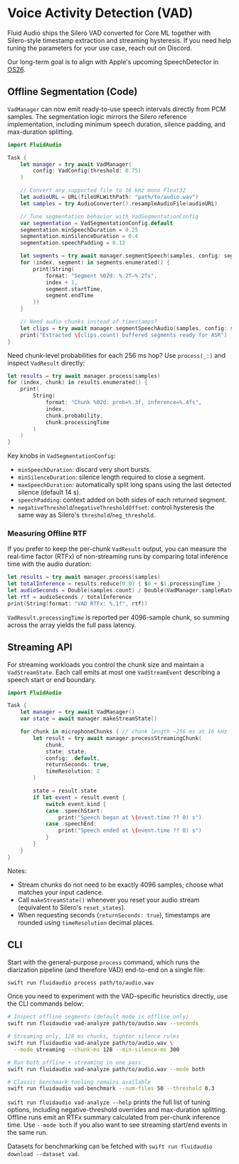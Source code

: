 # Voice Activity Detection (VAD)

Fluid Audio ships the Silero VAD converted for Core ML together with Silero-style
timestamp extraction and streaming hysteresis. If you need help tuning the
parameters for your use case, reach out on Discord.

Our long-term goal is to align with Apple's upcoming SpeechDetector in
[OS26](https://developer.apple.com/documentation/speech/speechdetector).

## Offline Segmentation (Code)

`VadManager` can now emit ready-to-use speech intervals directly from PCM
samples. The segmentation logic mirrors the Silero reference implementation,
including minimum speech duration, silence padding, and max-duration splitting.

```swift
import FluidAudio

Task {
    let manager = try await VadManager(
        config: VadConfig(threshold: 0.75)
    )

    // Convert any supported file to 16 kHz mono Float32
    let audioURL = URL(fileURLWithPath: "path/to/audio.wav")
    let samples = try AudioConverter().resampleAudioFile(audioURL)

    // Tune segmentation behavior with VadSegmentationConfig
    var segmentation = VadSegmentationConfig.default
    segmentation.minSpeechDuration = 0.25
    segmentation.minSilenceDuration = 0.4
    segmentation.speechPadding = 0.12

    let segments = try await manager.segmentSpeech(samples, config: segmentation)
    for (index, segment) in segments.enumerated() {
        print(String(
            format: "Segment %02d: %.2f–%.2fs",
            index + 1,
            segment.startTime,
            segment.endTime
        ))
    }

    // Need audio chunks instead of timestamps?
    let clips = try await manager.segmentSpeechAudio(samples, config: segmentation)
    print("Extracted \(clips.count) buffered segments ready for ASR")
}
```

Need chunk-level probabilities for each 256 ms hop? Use `process(_:)` and inspect
`VadResult` directly:

```swift
let results = try await manager.process(samples)
for (index, chunk) in results.enumerated() {
    print(
        String(
            format: "Chunk %02d: prob=%.3f, inference=%.4fs",
            index,
            chunk.probability,
            chunk.processingTime
        )
    )
}
```

Key knobs in `VadSegmentationConfig`:
- `minSpeechDuration`: discard very short bursts.
- `minSilenceDuration`: silence length required to close a segment.
- `maxSpeechDuration`: automatically split long spans using the last detected silence (default 14 s).
- `speechPadding`: context added on both sides of each returned segment.
- `negativeThreshold`/`negativeThresholdOffset`: control hysteresis the same way as Silero's `threshold`/`neg_threshold`.

### Measuring Offline RTF

If you prefer to keep the per-chunk `VadResult` output, you can measure the
real-time factor (RTFx) of non-streaming runs by comparing total inference time
with the audio duration:

```swift
let results = try await manager.process(samples)
let totalInference = results.reduce(0.0) { $0 + $1.processingTime }
let audioSeconds = Double(samples.count) / Double(VadManager.sampleRate)
let rtf = audioSeconds / totalInference
print(String(format: "VAD RTFx: %.1f", rtf))
```

`VadResult.processingTime` is reported per 4096-sample chunk, so summing across
the array yields the full pass latency.

## Streaming API

For streaming workloads you control the chunk size and maintain a
`VadStreamState`. Each call emits at most one `VadStreamEvent` describing a
speech start or end boundary.

```swift
import FluidAudio

Task {
    let manager = try await VadManager()
    var state = await manager.makeStreamState()

    for chunk in microphoneChunks { // chunk length ~256 ms at 16 kHz
        let result = try await manager.processStreamingChunk(
            chunk,
            state: state,
            config: .default,
            returnSeconds: true,
            timeResolution: 2
        )

        state = result.state
        if let event = result.event {
            switch event.kind {
            case .speechStart:
                print("Speech began at \(event.time ?? 0) s")
            case .speechEnd:
                print("Speech ended at \(event.time ?? 0) s")
            }
        }
    }
}
```

Notes:
- Stream chunks do not need to be exactly 4096 samples; choose what matches your input cadence.
- Call `makeStreamState()` whenever you reset your audio stream (equivalent to Silero's `reset_states`).
- When requesting seconds (`returnSeconds: true`), timestamps are rounded using `timeResolution` decimal places.

## CLI

Start with the general-purpose `process` command, which runs the diarization
pipeline (and therefore VAD) end-to-end on a single file:

```bash
swift run fluidaudio process path/to/audio.wav
```

Once you need to experiment with the VAD-specific heuristics directly, use the
CLI commands below:

```bash
# Inspect offline segments (default mode is offline only)
swift run fluidaudio vad-analyze path/to/audio.wav --seconds

# Streaming only, 128 ms chunks, tighter silence rules
swift run fluidaudio vad-analyze path/to/audio.wav \
  --mode streaming --chunk-ms 128 --min-silence-ms 300

# Run both offline + streaming in one pass
swift run fluidaudio vad-analyze path/to/audio.wav --mode both

# Classic benchmark tooling remains available
swift run fluidaudio vad-benchmark --num-files 50 --threshold 0.3
```

`swift run fluidaudio vad-analyze --help` prints the full list of tuning
options, including negative-threshold overrides and max-duration splitting.
Offline runs emit an RTFx summary calculated from per-chunk inference time. Use
`--mode both` if you also want to see streaming start/end events in the same run.

Datasets for benchmarking can be fetched with `swift run fluidaudio download --dataset vad`.

